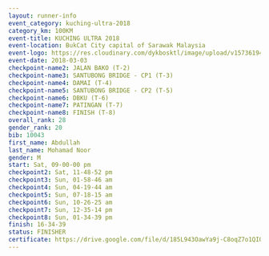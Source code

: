 ```yaml
--- 
layout: runner-info 
event_category: kuching-ultra-2018 
category_km: 100KM 
event-title: KUCHING ULTRA 2018 
event-location: BukCat City capital of Sarawak Malaysia 
event-logo: https://res.cloudinary.com/dykbosktl/image/upload/v1573619473/Logo/kuching-ultra-2018-logo_tlpvm5.png 
event-date: 2018-03-03 
checkpoint-name2: JALAN BAKO (T-2) 
checkpoint-name3: SANTUBONG BRIDGE - CP1 (T-3) 
checkpoint-name4: DAMAI (T-4) 
checkpoint-name5: SANTUBONG BRIDGE - CP2 (T-5) 
checkpoint-name6: DBKU (T-6) 
checkpoint-name7: PATINGAN (T-7) 
checkpoint-name8: FINISH (T-8) 
overall_rank: 28
gender_rank: 20
bib: 10043
first_name: Abdullah
last_name: Mohamad Noor
gender: M
start: Sat, 09-00-00 pm
checkpoint2: Sat, 11-48-52 pm
checkpoint3: Sun, 01-58-46 am
checkpoint4: Sun, 04-19-44 am
checkpoint5: Sun, 07-18-15 am
checkpoint6: Sun, 10-26-25 am
checkpoint7: Sun, 12-35-14 pm
checkpoint8: Sun, 01-34-39 pm
finish: 16-34-39
status: FINISHER
certificate: https://drive.google.com/file/d/185L943OawYa9j-C8oqZ7o1QIOcFoZkVm/view?usp=sharing
--- 
```

